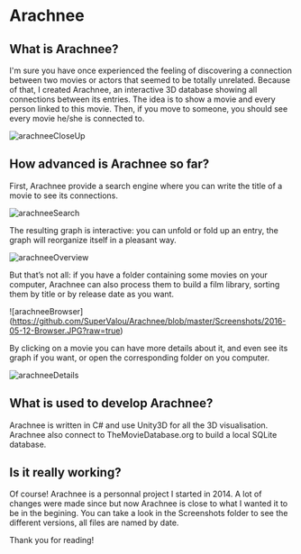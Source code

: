 Arachnee
========
## What is Arachnee?
I'm sure you have once experienced the feeling of discovering a connection between two movies or actors that seemed to be totally unrelated. Because of that, I created Arachnee, an interactive 3D database showing all connections between its entries. The idea is to show a movie and every person linked to this movie. Then, if you move to someone, you should see every movie he/she is connected to.

![arachneeCloseUp](https://raw.githubusercontent.com/SuperValou/Arachnee/master/Screenshots/2016-05-12-Arachnee.JPG)

## How advanced is Arachnee so far?
First, Arachnee provide a search engine where you can write the title of a movie to see its connections.

![arachneeSearch](https://github.com/SuperValou/Arachnee/blob/master/Screenshots/2016-05-12-Search.JPG?raw=true)

The resulting graph is interactive: you can unfold or fold up an entry, the graph will reorganize itself in a pleasant way. 

![arachneeOverview]( https://github.com/SuperValou/Arachnee/blob/master/Screenshots/2016-05-12-Global-view.JPG?raw=true)

But that’s not all: if you have a folder containing some movies on your computer, Arachnee can also process them to build a film library, sorting them by title or by release date as you want.

![arachneeBrowser] (https://github.com/SuperValou/Arachnee/blob/master/Screenshots/2016-05-12-Browser.JPG?raw=true)

By clicking on a movie you can have more details about it, and even see its graph if you want, or open the corresponding folder on you computer.

![arachneeDetails]( https://github.com/SuperValou/Arachnee/blob/master/Screenshots/2016-05-12-Details.JPG?raw=true)

## What is used to develop Arachnee?
Arachnee is written in C# and use Unity3D for all the 3D visualisation. Arachnee also connect to TheMovieDatabase.org  to build a local SQLite database.

## Is it really working?
Of course! Arachnee is a personnal project I started in 2014. A lot of changes were made since but now Arachnee is close to what I wanted it to be in the begining. You can take a look in the Screenshots folder to see the different versions, all files are named by date. 

Thank you for reading!
